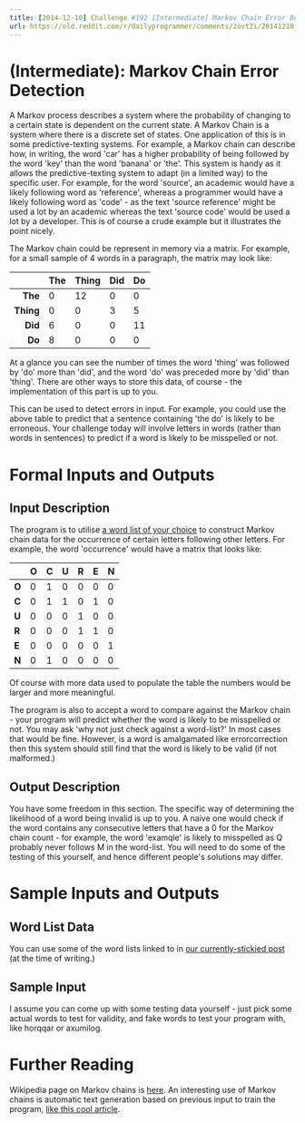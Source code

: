 ```yaml
---
title: [2014-12-10] Challenge #192 [Intermediate] Markov Chain Error Detection
url: https://old.reddit.com/r/dailyprogrammer/comments/2ovt2i/20141210_challenge_192_intermediate_markov_chain/
---
```


# [](#IntermediateIcon) **(Intermediate)**: Markov Chain Error Detection

A Markov process describes a system where the probability of changing to a certain state is dependent on the current state. A Markov Chain is a system where there is a discrete set of states. One application of this is in some predictive-texting systems. For example, a Markov chain can describe how, in writing, the word 'car' has a higher probability of being followed by the word 'key' than the word 'banana' or 'the'. This system is handy as it allows the predictive-texting system to adapt (in a limited way) to the specific user. For example, for the word 'source', an academic would have a likely following word as 'reference', whereas a programmer would have a likely following word as 'code' - as the text 'source reference' might be used a lot by an academic whereas the text 'source code' would be used a lot by a developer. This is of course a crude example but it illustrates the point nicely.

The Markov chain could be represent in memory via a matrix. For example, for a small sample of 4 words in a paragraph, the matrix may look like:

|       | The | Thing | Did | Do |
|-------:|-----|-----|--------|----|
|  **The**|0|12|0|0|
|   **Thing**|0|0|3|5
|  **Did**|6|0|0|11
|    **Do**|8|0|0|0

At a glance you can see the number of times the word 'thing' was followed by 'do' more than 'did', and the word 'do' was preceded more by 'did' than 'thing'. There are other ways to store this data, of course - the implementation of this part is up to you.

This can be used to detect errors in input. For example, you could use the above table to predict that a sentence containing 'the do' is likely to be erroneous. Your challenge today will involve letters in words (rather than words in sentences) to predict if a word is likely to be misspelled or not.

# Formal Inputs and Outputs

## Input Description

The program is to utilise [a word list of your choice](https://www.reddit.com/r/dailyprogrammer/comments/2nluof/request_the_ultimate_wordlist/) to construct Markov chain data for the occurrence of certain letters following other letters. For example, the word 'occurrence' would have a matrix that looks like:

|   |O|C|U|R|E|N|
|---|-|-|-|-|-|-|
|**O**|0|1|0|0|0|0|
|**C**|0|1|1|0|1|0|
|**U**|0|0|0|1|0|0|
|**R**|0|0|0|1|1|0|
|**E**|0|0|0|0|0|1|
|**N**|0|1|0|0|0|0|

Of course with more data used to populate the table the numbers would be larger and more meaningful.

The program is also to accept a word to compare against the Markov chain - your program will predict whether the word is likely to be misspelled or not. You may ask 'why not just check against a word-list?' In most cases that would be fine. However, is a word is amalgamated like errorcorrection then this system should still find that the word is likely to be valid (if not malformed.)

## Output Description

You have some freedom in this section. The specific way of determining the likelihood of a word being invalid is up to you. A naive one would check if the word contains any consecutive letters that have a 0 for the Markov chain count - for example, the word 'examqle' is likely to misspelled as Q probably never follows M in the word-list. You will need to do some of the testing of this yourself, and hence different people's solutions may differ.

# Sample Inputs and Outputs

## Word List Data

You can use some of the word lists linked to in [our currently-stickied post](https://www.reddit.com/r/dailyprogrammer/comments/2nluof/request_the_ultimate_wordlist/) (at the time of writing.)

## Sample Input

I assume you can come up with some testing data yourself - just pick some actual words to test for validity, and fake words to test your program with, like horqqar or axumilog.

# Further Reading

Wikipedia page on Markov chains is [here](https://en.wikipedia.org/wiki/Markov_chain). An interesting use of Markov chains is automatic text generation based on previous input to train the program, [like this cool article](http://vedantmisra.com/markov-chain-paper-title-generator/). 